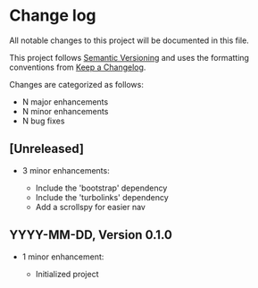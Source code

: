 # Change log

All notable changes to this project will be documented in this file.

This project follows [Semantic Versioning](http://semver.org/) and uses the formatting conventions from [Keep a Changelog](http://keepachangelog.com).

Changes are categorized as follows:

* N major enhancements
* N minor enhancements
* N bug fixes

## [Unreleased]

* 3 minor enhancements:

  * Include the 'bootstrap' dependency
  * Include the 'turbolinks' dependency
  * Add a scrollspy for easier nav

## YYYY-MM-DD, Version 0.1.0

* 1 minor enhancement:

  * Initialized project
